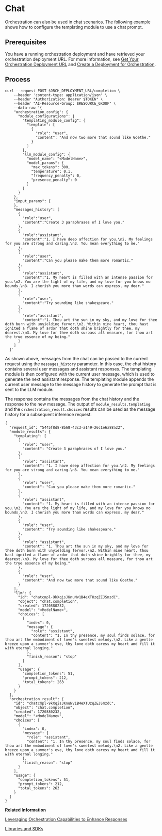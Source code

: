 <!-- loio39321a9f02c5486fafd76ec565cd9638 -->

# Chat

Orchestration can also be used in chat scenarios. The following example shows how to configure the templating module to use a chat prompt.



<a name="loio39321a9f02c5486fafd76ec565cd9638__section_vr2_rpj_12c"/>

## Prerequisites

You have a running orchestration deployment and have retrieved your orchestration deployment URL. For more information, see [Get Your Orchestration Deployment URL](get-your-orchestration-deployment-url-ec7c703.md) and [Create a Deployment for Orchestration](create-a-deployment-for-orchestration-4387aa7.md).



<a name="loio39321a9f02c5486fafd76ec565cd9638__section_chv_4qj_12c"/>

## Process

```
curl --request POST $ORCH_DEPLOYMENT_URL/completion \
    --header 'content-type: application/json' \
    --header "Authorization: Bearer $TOKEN" \
    --header "AI-Resource-Group: $RESOURCE_GROUP" \
    --data-raw '{
    "orchestration_config": {
      "module_configurations": {
        "templating_module_config": {
          "template": [
            {
              "role": "user",
              "content": "And now two more that sound like Goethe."
            }
          ]
        },
        "llm_module_config": {
          "model_name": "<ModelName>",
          "model_params": {
            "max_tokens": 300,
            "temperature": 0.1,
            "frequency_penalty": 0,
            "presence_penalty": 0
          }
        }
      }
    },  
    "input_params": {
    },
    "messages_history": [
      {
        "role":"user",
        "content":"Create 3 paraphrases of I love you."
      },
      {
        "role":"assistant",
        "content":"1. I have deep affection for you.\n2. My feelings for you are strong and caring.\n3. You mean everything to me."
      },
      {
        "role":"user",
        "content":"Can you please make them more romantic."
      },
      {
        "role":"assistant",
        "content":"1. My heart is filled with an intense passion for you.\n2. You are the light of my life, and my love for you knows no bounds.\n3. I cherish you more than words can express, my dear."
      },
      {
        "role":"user",
        "content":"Try sounding like shakespeare."
      },
      {
        "role":"assistant",
        "content":"1. Thou art the sun in my sky, and my love for thee doth burn with unyielding fervor.\n2. Within mine heart, thou hast ignited a flame of ardor that doth shine brightly for thee, my dearest.\n3. My love for thee doth surpass all measure, for thou art the true essence of my being."
      }
    ]
  }'
```

As shown above, messages from the chat can be passed to the current request using the `messages_history` parameter. In this case, the chat history contains several user messages and assistant responses. The templating module is then configured with the current user message, which is used to generate the next assistant response. The templating module appends the current user message to the message history to generate the prompt that is sent to the LLM module.

The response contains the messages from the chat history and the response to the new message. The output of `module_results.templating` and the `orchestration_result.choices` results can be used as the message history for a subsequent inference request:

```
{
  "request_id": "5445f8d8-8b68-43c3-a149-26c1e6a88a22",
  "module_results": {
    "templating": [
      {
        "role": "user",
        "content": "Create 3 paraphrases of I love you."
      },
      {
        "role": "assistant",
        "content": "1. I have deep affection for you.\n2. My feelings for you are strong and caring.\n3. You mean everything to me."
      },
      {
        "role": "user",
        "content": "Can you please make them more romantic."
      },
      {
        "role": "assistant",
        "content": "1. My heart is filled with an intense passion for you.\n2. You are the light of my life, and my love for you knows no bounds.\n3. I cherish you more than words can express, my dear."
      },
      {
        "role": "user",
        "content": "Try sounding like shakespeare."
      },
      {
        "role": "assistant",
        "content": "1. Thou art the sun in my sky, and my love for thee doth burn with unyielding fervor.\n2. Within mine heart, thou hast ignited a flame of ardor that doth shine brightly for thee, my dearest.\n3. My love for thee doth surpass all measure, for thou art the true essence of my being."
      },
      {
        "role": "user",
        "content": "And now two more that sound like Goethe."
      }
    ],
    "llm": {
      "id": "chatcmpl-9kXqisJKnuNv1B4eXTUzqZEJSmzdC",
      "object": "chat.completion",
      "created": 1720880232,
      "model": "<ModelName>",
      "choices": [
        {
          "index": 0,
          "message": {
            "role": "assistant",
            "content": "1. In thy presence, my soul finds solace, for thou art the embodiment of love's sweetest melody.\n2. Like a gentle breeze upon a summer's eve, thy love doth caress my heart and fill it with eternal longing."
          },
          "finish_reason": "stop"
        }
      ],
      "usage": {
        "completion_tokens": 51,
        "prompt_tokens": 212,
        "total_tokens": 263
      }
    }
  },
  "orchestration_result": {
    "id": "chatcmpl-9kXqisJKnuNv1B4eXTUzqZEJSmzdC",
    "object": "chat.completion",
    "created": 1720880232,
    "model": "<ModelName>",
    "choices": [
      {
        "index": 0,
        "message": {
          "role": "assistant",
          "content": "1. In thy presence, my soul finds solace, for thou art the embodiment of love's sweetest melody.\n2. Like a gentle breeze upon a summer's eve, thy love doth caress my heart and fill it with eternal longing."
        },
        "finish_reason": "stop"
      }
    ],
    "usage": {
      "completion_tokens": 51,
      "prompt_tokens": 212,
      "total_tokens": 263
    }
  }
}
```

**Related Information**  


[Leveraging Orchestration Capabilities to Enhance Responses](https://developers.sap.com/tutorials/ai-core-orchestration-consumption-opt.html)

[Libraries and SDKs](libraries-and-sdks-499309d.md "Explore additional SDKs and libraries that you can use with SAP AI Core.")

